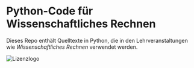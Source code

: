 # Python-Code für Wissenschaftliches Rechnen

Dieses Repo enthält Quelltexte in Python, die in den Lehrveranstaltungen
wie *Wissenschaftliches Rechnen* verwendet werden.

![Lizenzlogo](https://licensebuttons.net/l/by-nc-sa/3.0/de/88x31.png)

